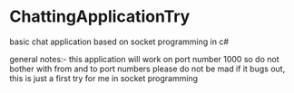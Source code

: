 # ChattingApplicationTry

basic chat application based on socket programming in c# 

general notes:-
  this application will work on port number 1000 so do not bother with from and to port numbers
  please do not be mad if it bugs out, this is just a first try for me in socket programming 
